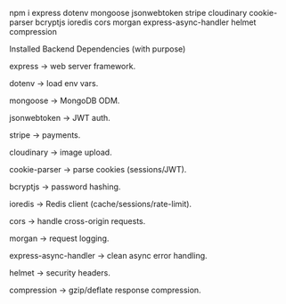 npm i express dotenv mongoose jsonwebtoken stripe cloudinary cookie-parser bcryptjs ioredis cors morgan express-async-handler helmet compression

Installed Backend Dependencies (with purpose)

express → web server framework.

dotenv → load env vars.

mongoose → MongoDB ODM.

jsonwebtoken → JWT auth.

stripe → payments.

cloudinary → image upload.

cookie-parser → parse cookies (sessions/JWT).

bcryptjs → password hashing.

ioredis → Redis client (cache/sessions/rate-limit).

cors → handle cross-origin requests.

morgan → request logging.

express-async-handler → clean async error handling.

helmet → security headers.

compression → gzip/deflate response compression.
